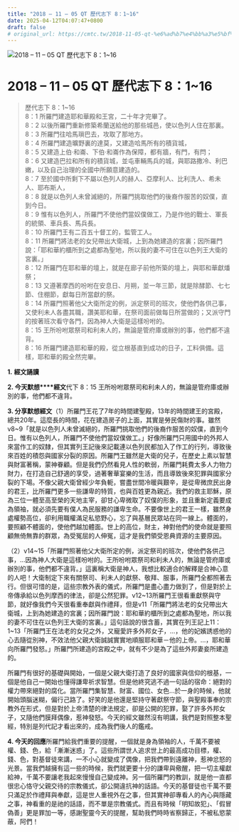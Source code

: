 ```yaml
---
title: "2018 – 11 – 05 QT 歷代志下 8：1~16"
date: 2025-04-12T04:07:47+0800
draft: false
# original_url: https://cmtc.tw/2018-11-05-qt-%e6%ad%b7%e4%bb%a3%e5%bf%97%e4%b8%8b-8%ef%bc%9a116
---
```


![2018 – 11 – 05 QT 歷代志下 8：1~16](/images/qt.jpg   "2018 – 11 – 05 QT 歷代志下 8：1~16")

# 2018 – 11 – 05 QT 歷代志下 8：1~16

> 歷代志下 8：1~16  
> 8：1 所羅門建造耶和華殿和王宮，二十年才完畢了。  
> 8：2 以後所羅門重新修築希蘭送給他的那些城邑，使以色列人住在那裏。  
> 8：3 所羅門往哈馬瑣巴去，攻取了那地方。  
> 8：4 所羅門建造曠野裏的達莫，又建造哈馬所有的積貨城，  
> 8：5 又建造上伯‧和崙、下伯‧和崙作為保障，都有牆，有門，有閂；  
> 8：6 又建造巴拉和所有的積貨城，並屯車輛馬兵的城，與耶路撒冷、利巴嫩，以及自己治理的全國中所願意建造的。  
> 8：7 至於國中所剩下不屬以色列人的赫人、亞摩利人、比利洗人、希未人、耶布斯人，  
> 8：8 就是以色列人未曾滅絕的，所羅門挑取他們的後裔作服苦的奴僕，直到今日。  
> 8：9 惟有以色列人，所羅門不使他們當奴僕做工，乃是作他的戰士、軍長的統領、車兵長、馬兵長。  
> 8：10 所羅門王有二百五十督工的，監管工人。  
> 8：11 所羅門將法老的女兒帶出大衛城，上到為她建造的宮裏；因所羅門說：「耶和華約櫃所到之處都為聖地，所以我的妻不可住在以色列王大衛的宮裏。」  
> 8：12 所羅門在耶和華的壇上，就是在廊子前他所築的壇上，與耶和華獻燔祭；  
> 8：13 又遵著摩西的吩咐在安息日、月朔，並一年三節，就是除酵節、七七節、住棚節，獻每日所當獻的祭。  
> 8：14 所羅門照著他父大衛所定的例，派定祭司的班次，使他們各供己事，又使利未人各盡其職，讚美耶和華，在祭司面前做每日所當做的；又派守門的按著班次看守各門，因為神人大衛是這樣吩咐的。  
> 8：15 王所吩咐眾祭司和利未人的，無論是管府庫或辦別的事，他們都不違背。  
> 8：16 所羅門建造耶和華的殿，從立根基直到成功的日子，工料俱備。這樣，耶和華的殿全然完畢。

**1.** **經文誦讀**

**2. 今天默想****經文**代下 8：15 王所吩咐眾祭司和利未人的，無論是管府庫或辦別的事，他們都不違背。

**3. 分享默想經文**（1）所羅門王花了7年的時間建聖殿，13年的時間建王的宮殿，總共20年。這麼長的時間，花在建造房子的上面，其實是勞民傷財的事。雖然v8~9「就是以色列人未曾滅絕的，所羅門挑取他們的後裔作服苦的奴僕，直到今日。惟有以色列人，所羅門不使他們當奴僕做工。」好像所羅門只用國中的外邦人來當作工的奴隸，但其實列王記後來記載連以色列民都加入了作工的行列，導致後來百姓的積怨與國家分裂的原因。所羅門王雖然是大衛的兒子，在歷史上素以智慧與財富著稱，蒙神眷顧。但是我們仍然看見人性的軟弱，所羅門耗費太多人力物力財力，在打造自己舒適的享受，過著奢華宴樂的生活，而且導致後來犯罪與國家分裂的下場。不像父親大衛曾經少年負軛，嘗盡世間冷暖與艱辛，是從卑微庶民出身的君王，比所羅門更多一些謙卑的特質，也與百姓更為親近。我們的救主耶穌，原為三位一體至高至榮的天地主宰，卻甘心卑微取了奴僕的形象，並且重新定義要成為領袖，就必須先要有僕人為民服務的謙卑生命。不要像世上的君王一樣，雖然身處權勢高位，卻利用職權滿足私慾野心，忘了與基層民眾站在同一線上。體面的，要照顧不體面的，使他們越加體面。世上的高位，財主，神對他們的使命就是要照顧無倚無靠的群眾，為受冤屈的人伸冤，這才是我們領受恩典資源的主要原因。

（2）v14~15「所羅門照著他父大衛所定的例，派定祭司的班次，使他們各供己事，…因為神人大衛是這樣吩咐的。王所吩咐眾祭司和利未人的，無論是管府庫或辦別的事，他們都不違背。」這裏稱大衛是神人，我想比較適合的解釋是合神心意的人吧！大衛制定下來有關祭司、利未人的獻祭、敬拜、服事，所羅門全都照著去行。但很可惜的是，這些宗教外表的儀式，所羅門是盡心盡力做到了，但是對於上帝傳承給以色列摩西的律法，卻是公然犯罪。v12~13所羅門王很看重獻祭與守節，就好像我們今天很看重奉獻與作禮拜，但是v11「所羅門將法老的女兒帶出大衛城，上到為她建造的宮裏；因所羅門說：耶和華約櫃所到之處都為聖地，所以我的妻不可住在以色列王大衛的宮裏。」這句話說的很含蓄，其實在列王記上11：1~13「所羅門王在法老的女兒之外，又寵愛許多外邦女子，…，他的妃嬪誘惑他的心去隨從別神，不效法他父親大衛誠誠實實地順服耶和華－他的上帝。…，耶和華向所羅門發怒。」所羅門所建造的宮殿之中，就有不少是為了這些外邦妻妾所建造的。

所羅門有很好的基礎與開始，一個是父親大衛打造了良好的國家與信仰的根基，一個是他自己一開始也懂得謙卑祈求智慧。但是他終究逃不過一句話的宿命：絕對的權力帶來絕對的腐化。當所羅門集智慧、財富、國位、女色…於一身的時候，他就開始頭腦迷糊，偏行己路了。好笑的是他還是堅持守著獻祭守節，與聖殿事奉的宗教外在形式，但是對於上帝清楚的律法規定，卻是公開的犯罪，娶了許多外邦女子，又隨他們膜拜偶像，惹神發怒。今天的經文雖然沒有明講，我們是對照整本聖經，特別是列代記才看出來的，成為我們後人的鑑戒。

**4. 今天的回應**所羅門給我們重要的提醒，一個就是身為領袖的人，千萬不要被權、錢、色，給「漸漸迷惑」了。這些所謂世人追求世上的最高成功目標，權、錢、色，對基督徒來講，一不小心就變成了偶像，把我們帶到遠離神，惹神忿怒的光景。當我們越擁有這一些的時候，我們就更要十分的謙卑與儆醒，把一切主權獻給神，千萬不要讓老我起來慢慢自己變成神。另一個所羅門的教訓，就是他一直都很忠心恪守父親交待的宗教儀式，卻公開違抗神的話語。今天的基督徒也千萬不要只滿足於作禮拜與奉獻，這是世人重視外在之事，但其實神卻專看人的內心與隱藏之事，神看重的是祂的話語，而不單是宗教儀式。而且有時候「明知故犯」、「假冒偽善」更是罪加一等，感謝聖靈今天的提醒，幫助我們時時省察歸正，不被私慾蒙蔽，阿們！
